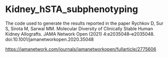 # Kidney_hSTA_subphenotyping

The code used to generate the results reported in the paper 
Rychkov D, Sur S, Sirota M, Sarwal MM. Molecular Diversity of Clinically Stable Human Kidney Allografts. JAMA Network Open (2021) 4:e2035048–e2035048. doi:10.1001/jamanetworkopen.2020.35048

https://jamanetwork.com/journals/jamanetworkopen/fullarticle/2775606
